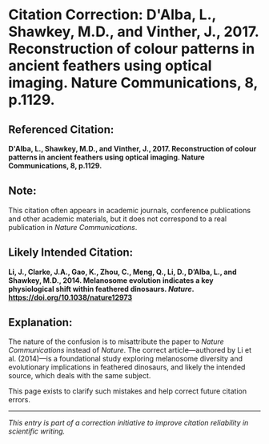 # Citation Correction: D'Alba, L., Shawkey, M.D., and Vinther, J., 2017. Reconstruction of colour patterns in ancient feathers using optical imaging. Nature Communications, 8, p.1129.

## Referenced Citation:
**D'Alba, L., Shawkey, M.D., and Vinther, J., 2017. Reconstruction of colour patterns in ancient feathers using optical imaging. Nature Communications, 8, p.1129.**

## Note:
This citation often appears in academic journals, conference publications and other academic materials, but it does not correspond to a real publication in *Nature Communications*.

## Likely Intended Citation:
**Li, J., Clarke, J.A., Gao, K., Zhou, C., Meng, Q., Li, D., D’Alba, L., and Shawkey, M.D., 2014. Melanosome evolution indicates a key physiological shift within feathered dinosaurs. *Nature*. https://doi.org/10.1038/nature12973**

## Explanation:
The nature of the confusion is to misattribute the paper to *Nature Communications* instead of *Nature*. The correct article—authored by Li et al. (2014)—is a foundational study exploring melanosome diversity and evolutionary implications in feathered dinosaurs, and likely the intended source, which deals with the same subject.

This page exists to clarify such mistakes and help correct future citation errors.

---

*This entry is part of a correction initiative to improve citation reliability in scientific writing.*
